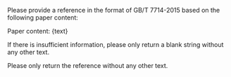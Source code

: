 Please provide a reference in the format of GB/T 7714-2015 based on the following paper content:

Paper content: {text}

If there is insufficient information, please only return a blank string without any other text.

Please only return the reference without any other text.